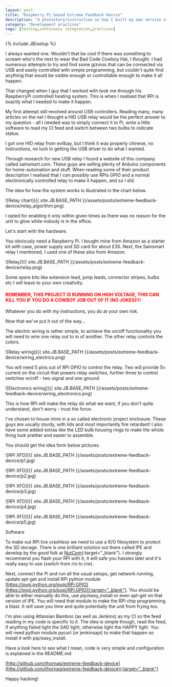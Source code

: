```yaml
---
layout: post
title: "Raspberry Pi based Extreme Feedback Device"
description: "A photostory/instruction on how I built my own version of continuous integration feedback device."
category: "Development practices"
tags: [testing,continuous integration,practices]
---
```

{% include JB/setup %}

I always wanted one. Wouldn't that be cool if there was something to scream who's the next to
wear the Bad Code Cowboy Hat, I thought. I had numerous attempts to try and find some gizmos
that can be connected via USB and easily controlled with simple programming, but couldn't quite
find anything that would be visible enough or controllable enough to make it all happen.

That changed when I guy that I worked with took me through his RaspberryPi controlled heating system.
This is when I realised that RPi is exactly what I needed to make it happen.

My first attempt still revolved around USB controllers. Reading many, many articles on the net I thought
a HID USB relay would be the perfect answer to my question - all I needed was to simply connect it to Pi,
write a little software to read my CI feed and switch between two bulbs to indicate status.

I got one HID relay from evilbay, but I think it was properly chinese, no instructions, no luck in getting
the USB driver to do what I wanted.

Through research for new USB relay I found a website of this company called sainsmart.com. These guys are
selling plenty of Arduino components for home-automation and stuff. When reading some of their product description
I realised that I can possibly use RPIs GPIO and a normal electronically controlled relay to make it happen,
and so I did.

The idea for how the system works is illustrated in the chart below.

![Relay chart]({{ site.JB.BASE_PATH }}/assets/posts/extreme-feedback-device/relay_algorithm.png)

I opted for enabling it only within given times as there was no reason for the unit to glow while nobody is in the office.

Let's start with the hardware.

You obviously need a Raspberry Pi. I bought mine from Amazon as a starter kit with case, power supply and SD card for about £35.
Next, the Sainsmart relay I mentioned, I used one of these also from Amazon.

![Relay]({{ site.JB.BASE_PATH }}/assets/posts/extreme-feedback-device/relay.png)

Some spare bits like extension lead, jump leads, connector stripes, bulbs etc I will leave to your own creativity.

<h4 style='color: red;'>REMEMBER, THIS PROJECT IS RUNNING ON HIGH VOLTAGE, THIS CAN KILL YOU IF YOU DO A COWBOY JOB OUT OF IT (NO JOKES)!!!</h4>

Whatever you do with my instructions, you do at your own risk.

Now that we've put it out of the way...

The electric wiring is rather simple, to achieve the on/off functionality you will need to wire one relay out to in of another. The other relay controls the colors.

![Relay wiring]({{ site.JB.BASE_PATH }}/assets/posts/extreme-feedback-device/wiring_electrics.png)

You will need 5 pins out of RPi GPIO to control the relay. Two will provide 5v current on the circuit that powers relay switches,
further three to control switches on/off - two signal and one ground.

![Electronics wiring]({{ site.JB.BASE_PATH }}/assets/posts/extreme-feedback-device/wiring_electronics.png)

This is how RPi will make the relay do what we want, if you don't quite understand, don't worry - trust the force.

I've chosen to house mine in a so called electronic project enclosure. These guys are usually sturdy, with lids and most
importantly fire retardant! I also have some added extras like the LED bulb housing rings to make the whole thing look prettier
and easier to assemble.

You should get the idea form below pictures.

![RPi XFD]({{ site.JB.BASE_PATH }}/assets/posts/extreme-feedback-device/p1.jpg)

![RPi XFD]({{ site.JB.BASE_PATH }}/assets/posts/extreme-feedback-device/p2.jpg)

![RPi XFD]({{ site.JB.BASE_PATH }}/assets/posts/extreme-feedback-device/p3.jpg)

![RPi XFD]({{ site.JB.BASE_PATH }}/assets/posts/extreme-feedback-device/p4.jpg)

![RPi XFD]({{ site.JB.BASE_PATH }}/assets/posts/extreme-feedback-device/p5.jpg)


Software

To make out RPi live crashless we need to use a R/O filesystem to protect the SD storage. There is one brilliant solution out
there called IPE and develop by the good folk at [NutCom](http://nutcom.hu/?page_id=143){:target="_blank"}. I strongly recommend you flash your RPi
with it, it will safe you hassles later and it's really easy to use (switch from r/o to r/w).

Next, connect the Pi and run all the usual setups, get network running, update apt-get and install RPi python module [https://pypi.python.org/pypi/RPi.GPIO](https://pypi.python.org/pypi/RPi.GPIO){:target="_blank"}.
You should be able to either manually do this, use pip/easy_install or even apt-get on that version of IPE. You will need that module
to make the RPi chip programming a blast. It will save you time and quite potentially the unit from frying too.


I'm also using Atlassian Bamboo (as well as Jenkins) as my CI so the feed reading in my code is specific to it. The idea is simple though, read the feed,
if anything failed light the SAD light, otherwise light the HAPPY light. You will need python module pycurl (or jenkinsapi) to make that happen so install
it with pip/easy_install.

Have a look here to see what I mean, code is very simple and configuration is explained in the README.md

[http://github.com/thornag/extreme-feedback-device](http://github.com/thornag/extreme-feedback-device){:target="_blank"}

Happy hacking!






